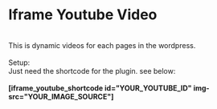 # Iframe Youtube Video
<br>
This  is dynamic videos for each pages in the wordpress.<br>
<br>
Setup:<br>
Just need the shortcode for the plugin. see below:<br><br>
<b>[iframe_youtube_shortcode id="YOUR_YOUTUBE_ID" img-src="YOUR_IMAGE_SOURCE"]</b>
